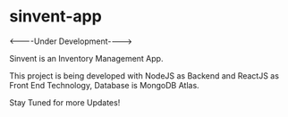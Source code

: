 # sinvent-app

<----Under Development---->

Sinvent is an Inventory Management App.

This project is being developed with NodeJS as Backend and ReactJS as Front End Technology, Database is MongoDB Atlas.

Stay Tuned for more Updates!
